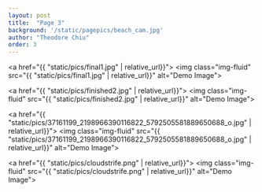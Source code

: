 ```yaml
---
layout: post
title:  "Page 3"
background: '/static/pagepics/beach_cam.jpg'
author: "Theodore Chiu"
order: 3
---
```


<a href="{{ "static/pics/final1.jpg" | relative_url}}">
	<img class="img-fluid" src="{{ "static/pics/final1.jpg" | relative_url}}" alt="Demo Image">
</a>

<a href="{{ "static/pics/finished2.jpg" | relative_url}}">
	<img class="img-fluid" src="{{ "static/pics/finished2.jpg" | relative_url}}" alt="Demo Image">
</a>

<a href="{{ "static/pics/37161199_2198966390116822_5792505581889650688_o.jpg" | relative_url}}">
	<img class="img-fluid" src="{{ "static/pics/37161199_2198966390116822_5792505581889650688_o.jpg" | relative_url}}" alt="Demo Image">
</a>

<a href="{{ "static/pics/cloudstrife.png" | relative_url}}">
	<img class="img-fluid" src="{{ "static/pics/cloudstrife.png" | relative_url}}" alt="Demo Image">
</a>

